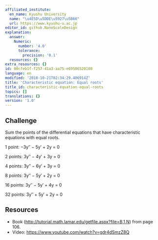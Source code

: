 ```yaml
---
affiliated_institute:
  en_name: Kyushu University
  name: "\u4E5D\u5DDE\u5927\u5B66"
  url: https://www.kyushu-u.ac.jp
editor_id: github.NanoScaleDesign
explanation:
  answer:
    Numeric:
      number: '4.0'
      tolerance:
        precision: '0.1'
  resources: {}
extra_resources: {}
id: 00cfeb1f-f257-41a3-aa75-e69506520180
language: en
modified: '2018-10-21T02:34:29.406914Z'
title: 'Characteristic equation: Equal roots'
title_id: characteristic-equation-equal-roots
topics: []
translations: {}
version: '1.0'
---
```


## Challenge

Sum the points of the differential equations that have characteristic equations with equal roots.

1 point: −3y′′ − 5y′ + 2y = 0

2 points: 3y′′ − 4y′ + 3y = 0

4 points: 3y′′ − 6y′ + 3y = 0

8 points: 3y′′ − 5y′ + 2y = 0

16 points: 3y′′ − 5y′ + 4y = 0

32 points: 3y′′ + 5y′ + 2y = 0

## Resources

- Book (http://tutorial.math.lamar.edu/getfile.aspx?file=B,1,N) from page 106.
- Video: https://www.youtube.com/watch?v=gdr4dSmzZ8Q
